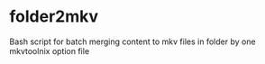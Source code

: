 # folder2mkv
Bash script for batch merging content to mkv files in folder by one mkvtoolnix option file
